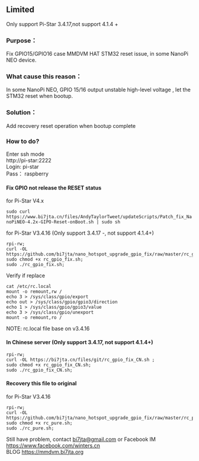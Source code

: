## Limited
Only support Pi-Star 3.4.17,not support 4.1.4 +

### Purpose：   
Fix GPIO15/GPIO16 case MMDVM HAT STM32 reset issue, in some NanoPi NEO device.   

### What cause this reason：   
In some NanoPi NEO, GPIO 15/16 output unstable high-level voltage , let the STM32 reset when bootup.  
### Solution：  
Add recovery reset operation when bootup complete  

### How to do?  
Enter ssh mode  
http://pi-star:2222  
Login:  pi-star  
Pass： raspberry   

#### Fix GPIO not release the RESET status   

for Pi-Star V4.x

`sudo curl https://www.bi7jta.cn/files/AndyTaylorTweet/updateScripts/Patch_fix_NanoPiNEO-4.2x-GIPO-Reset-onBoot.sh | sudo sh`

for Pi-Star V3.4.16   (Only support 3.4.17 -, not support 4.1.4+)
```
rpi-rw;  
curl -OL https://github.com/bi7jta/nano_hotspot_upgrade_gpio_fix/raw/master/rc_gpio_fix.sh;  
sudo chmod +x rc_gpio_fix.sh;   
sudo ./rc_gpio_fix.sh;    
```
Verify if replace  
``` 
cat /etc/rc.local  
mount -o remount,rw /  
echo 3 > /sys/class/gpio/export  
echo out > /sys/class/gpio/gpio3/direction  
echo 1 > /sys/class/gpio/gpio3/value  
echo 3 > /sys/class/gpio/unexport  
mount -o remount,ro /  
``` 
NOTE: rc.local file base on v3.4.16    

#### In Chinese server (Only support 3.4.17, not support 4.1.4+)
```
rpi-rw;  
curl -OL https://bi7jta.cn/files/git/rc_gpio_fix_CN.sh ;  
sudo chmod +x rc_gpio_fix_CN.sh;   
sudo ./rc_gpio_fix_CN.sh;
```
 
#### Recovery this file to original   
 
for Pi-Star V3.4.16  
```
rpi-rw;
curl -OL https://github.com/bi7jta/nano_hotspot_upgrade_gpio_fix/raw/master/rc_pure.sh;
sudo chmod +x rc_pure.sh;
sudo ./rc_pure.sh;
```
 

Still have problem, contact bi7jta@gmail.com or 
Facebook IM https://www.facebook.com/winters.cn  
BLOG https://mmdvm.bi7jta.org  
